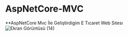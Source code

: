 # AspNetCore-MVC
**AspNetCore Mvc İle Geliştirdigim E Tıcaret Web Sıtesı
![Ekran Görüntüsü (14)](https://github.com/user-attachments/assets/bc090811-1a7f-4546-8582-fab9929fceb1)
